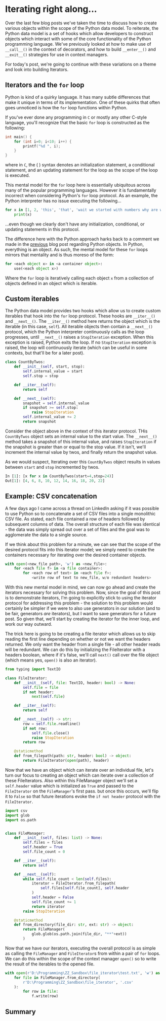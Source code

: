 # Iterating right along...

Over the last few blog posts we've taken the time to discuss how to create various objects within the scope of the Python data model. To reiterate, the Python data model is a set of hooks which allow developers to construct objects which interact with some of the core functionality of the Python programming language. We've previously looked at how to make use of `__call__()` in the context of decorators, and how to build `__enter__()` and `__exit__()` strategies for use in context managers.

For today's post, we're going to continue with these variations on a theme and look into building Iterators.

## Iterators and the `for` loop

Python is kind of a quirky language. It has many subtle differences that make it unique in terms of its implementation. One of these quirks that often goes unnoticed is how the `for` loop functions within Python.

If you've ever done any programming in `C` or mostly any other C-style language, you'll recognize that the basic `for` loop is constructed as the following:

```C
int main() {
    for (int i=0; i<10; i++) {
        printf("%d ", i);
    }
}
```

where in `C`, the ( ) syntax denotes an initialization statement, a conditional statement, and an updating statement for the loop as the scope of the loop is executed.

This mental model for the `for` loop here is essentially ubiquitous across many of the popular programming languages. However it is fundamentally incorrect when considering Python's `for` loop protocol. As an example, the Python interpreter has no issue executing the following...

```python
for x in [1, 2, 'this', 'that', 'wait we started with numbers why are we looping over strings now...']:
    print(x)
```

...even though we clearly don't have any initialization, conditional, or updating statements in this protocol.

The difference here with the Python approach harks back to a comment we made in the [previous](https://1mikegrn.github.io/blog/posts/2020_10_16/) blog post regarding Python objects. In Python, everything is an object. As such, the mental model for these `for` loops mirrors that mentality and is thus moreso of the form:

```python
for <each object x> in <a container object>:
    use(<each object x>)
```

Where the `for` loop is iteratively calling each object `x` from a collection of objects defined in an object which is iterable.

## Custom iterables

The Python data model provides two hooks which allow us to create custom iterables that hook into the `for` loop protocol. These hooks are `__iter__()` and `__next__()`. The `__iter__()` method here returns the object which is the iterable (in this case, `self`). All iterable objects then contain a `__next__()` protocol, which the Python interpreter continuously calls as the loop progresses, until `__next__()` raises a `StopIteration` exception. When this exception is raised, Python exits the loop. If no `StopIteration` exception is raised, the loop will continuously iterate (which can be useful in some contexts, but that'll be for a later post).

```python
class CountByTwos:
    def __init__(self, start, stop):
        self.internal_value = start
        self.stop = stop

    def __iter__(self):
        return self

    def __next__(self):
        snapshot = self.internal_value
        if snapshot >= self.stop:
            raise StopIteration
        self.internal_value += 2
        return snapshot
```

Consider the object above in the context of this iterator protocol. THis `CountByTwos` object sets an internal value to the start value. The `__next__()` method takes a snapshot of this internal value, and raises `StopIteration` if the snapshot is greater than or equal to the stop value. If it isn't, we'll increment the internal value by twos, and finally return the snapshot value.

As we would suspect, Iterating over this `CountByTwos` object results in values between `start` and `stop` incremented by twos.

```python
In [1]: [x for x in CountByTwos(start=4,stop=24)]
Out[1]: [4, 6, 8, 10, 12, 14, 16, 18, 20, 22]
```

## Example: CSV concatenation

A few days ago I came across a thread on LinkedIn asking if it was possible to use Python so to concatenate a set of CSV files into a single monolithic CSV file. As stated, each file contained a row of headers followed by subsequent columns of data. The overall structure of each file was identical - the data was simply spread out over a set of files and the goal was to agglomerate the data to a single source.

If we think about this problem for a minute, we can see that the scope of the desired protocol fits into this iterator model; we simply need to create the containers necessary for iterating over the desired container objects.

```python
with open(<new_file path>, 'w') as <new_file>:
    for <each file f> in <a file container>:
        for <each row of text> in <each file f>:
            <write row of text to new_file, w/o redundant headers>
```

With this new mental model in mind, we can now go ahead and create the iterators necessary for solving this problem. Now, since the goal of this post is to demonstrate iterators, I'm going to explicitly stick to using the iterator protocol for addressing this problem - the solution to this problem would certainly be simpler if we were to also use generators in our solution (and to be fair, generators *are* iterators), but I want to save generators for a future post. So given that, we'll start by creating the iterator for the inner loop, and work our way outward.

The trick here is going to be creating a file iterator which allows us to skip reading the first line depending on whether or not we want the headers returned. We only want the header from a single file - all other header reads will be redundant. We can do this by initializing the FileIterator with a headers boolean, where if it's false, we'll call `next()` call over the file object (which means yes, `open()` is also an iterator).

```python
from typing import TextIO

class FileIterator:
    def __init__(self, file: TextIO, header: bool) -> None:
        self.file = file
        if not header:
            next(self.file)

    def __iter__(self):
        return self

    def __next__(self) -> str:
        row = self.file.readline()
        if not row:
            self.file.close()
            raise StopIteration
        return row

    @staticmethod
    def from_filepath(path: str, header: bool) -> object:
        return FileIterator(open(path), header)

```

Now that we have an object which can iterate over an individual file, let's turn our focus to creating an object which can iterate over a collection of these FileIterators. Also within this FileManager object we'll set a `self.header` value which is initialized as `True` and passed to the `FileIterator` on the `FileManager`'s first pass. but once this occurs, we'll flip it to `False` so that future iterations evoke the `if not header` protocol with the `FileIterator`.

```python
import csv
import glob
import os.path


class FileManager:
    def __init__(self, files: list) -> None:
        self.files = files
        self.header = True
        self.file_count = 0

    def __iter__(self):
        return self

    def __next__(self):
        while self.file_count < len(self.files):
            iterator = FileIterator.from_filepath(
                self.files[self.file_count], self.header
            )
            self.header = False
            self.file_count += 1
            return iterator
        raise StopIteration

    @staticmethod
    def from_directory(file_dir: str, ext: str) -> object:
        return FileManager(
            glob.glob(os.path.join(file_dir, "**"+ext))
        )


```

Now that we have our iterators, executing the overall protocol is as simple as calling the `FileManager` and `FileIterator`s from within a pair of `for` loops. We can do this within the scope of the context manager `open()` so to write the result of the iterables to the opened file.

```python
with open(r'D:\Programming\ZZ_Sandbox\file_iterator\test.txt', 'w') as f:
    for file in FileManager.from_directory(
        r'D:\Programming\ZZ_Sandbox\file_iterator', '.csv'
    ):
        for row in file:
            f.write(row)
```

## Summary
